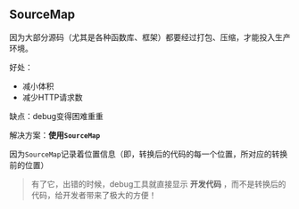 ## SourceMap
因为大部分源码（尤其是各种函数库、框架）都要经过打包、压缩，才能投入生产环境。

好处：
 - 减小体积
 - 减少HTTP请求数

缺点：debug变得困难重重

解决方案：**使用`SourceMap`**

因为`SourceMap`记录着位置信息（即，转换后的代码的每一个位置，所对应的转换前的位置）

> 有了它，出错的时候，debug工具就直接显示 **开发代码** ，而不是转换后的代码，给开发者带来了极大的方便！
